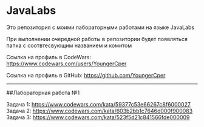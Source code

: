 # JavaLabs
 
Это репозитория с моими лабораторными работами на языке JavaLabs

При выполнении очередной работы в репозитории будет появляться папка с соотвтесвующим названием и комитом

Ссылка на профиль в CodeWars: https://www.codewars.com/users/YoungerCper

Ссылка на профиль в GitHub: https://github.com/YoungerCper 

---

##Лабораторная работа №1

Задача 1: https://www.codewars.com/kata/59377c53e66267c8f6000027
Задача 2: https://www.codewars.com/kata/603b2bb1c7646d000f900083
Задача 3: https://www.codewars.com/kata/523f5d21c841566fde000009
